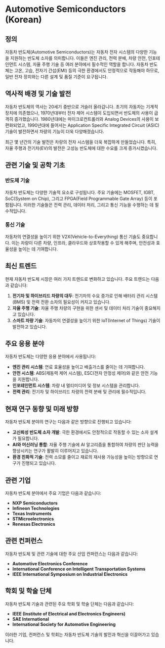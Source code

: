 # Automotive Semiconductors (Korean)

## 정의

자동차 반도체(Automotive Semiconductors)는 자동차 전자 시스템의 다양한 기능을 지원하는 반도체 소자를 의미합니다. 이들은 엔진 관리, 전력 분배, 차량 안전, 인포테인먼트 시스템, 자율 주행 기술 등 여러 분야에서 필수적인 역할을 합니다. 자동차 반도체는 고온, 고습, 전자기 간섭(EMI) 등의 극한 환경에서도 안정적으로 작동해야 하므로, 일반 전자 장치와는 다른 설계 및 품질 기준이 요구됩니다.

## 역사적 배경 및 기술 발전

자동차 반도체의 역사는 20세기 중반으로 거슬러 올라갑니다. 초기의 자동차는 기계적 장치에 의존했으나, 1970년대부터 전자 제어 시스템이 도입되면서 반도체의 사용이 급격히 증가했습니다. 1980년대에는 마이크로컨트롤러와 Analog Devices의 사용이 보편화되었고, 1990년대에 들어서는 Application Specific Integrated Circuit (ASIC) 기술이 발전하면서 차량의 기능이 더욱 다양해졌습니다.

최근 몇 년간의 기술 발전은 차량의 전자 시스템을 더욱 복잡하게 만들었습니다. 특히, 자율 주행과 전기차(EV)의 발전은 고성능 반도체에 대한 수요를 크게 증가시켰습니다.

## 관련 기술 및 공학 기초

### 반도체 기술

자동차 반도체는 다양한 기술적 요소로 구성됩니다. 주요 기술에는 MOSFET, IGBT, SoC(System on Chip), 그리고 FPGA(Field Programmable Gate Array) 등이 포함됩니다. 이러한 기술들은 전력 관리, 데이터 처리, 그리고 통신 기능을 수행하는 데 필수적입니다.

### 통신 기술

자동차의 연결성을 높이기 위한 V2X(Vehicle-to-Everything) 통신 기술도 중요합니다. 이는 차량이 다른 차량, 인프라, 클라우드와 상호작용할 수 있게 해주며, 안전성과 효율성을 높이는 데 기여합니다.

## 최신 트렌드

현재 자동차 반도체 시장은 여러 가지 트렌드로 변화하고 있습니다. 주요 트렌드는 다음과 같습니다:

1. **전기차 및 하이브리드 차량의 대두**: 전기차의 수요 증가로 인해 배터리 관리 시스템(BMS) 및 전력 전환 소자의 필요성이 커지고 있습니다.
2. **자율 주행 기술**: 자율 주행 차량의 구현을 위한 센서 및 데이터 처리 기술이 중요해지고 있습니다.
3. **스마트 차량 기술**: 자동차의 연결성을 높이기 위한 IoT(Internet of Things) 기술이 발전하고 있습니다.

## 주요 응용 분야

자동차 반도체는 다양한 응용 분야에서 사용됩니다:

- **엔진 관리 시스템**: 연료 효율성을 높이고 배출가스를 줄이는 데 기여합니다.
- **안전 시스템**: ABS(제동력 제어 시스템), ESC(전자 안정성 제어)와 같은 안전 기능을 지원합니다.
- **인포테인먼트 시스템**: 차량 내 멀티미디어 및 정보 시스템을 관리합니다.
- **전력 관리**: 전기차 및 하이브리드 차량의 전력 분배 및 관리에 필수적입니다.

## 현재 연구 동향 및 미래 방향

자동차 반도체 분야의 연구는 다음과 같은 방향으로 진행되고 있습니다:

- **고신뢰성 반도체 소자 개발**: 극한 환경에서도 안정적으로 작동할 수 있는 소자 설계가 필요합니다.
- **AI와 머신러닝 통합**: 자율 주행 기술에 AI 알고리즘을 통합하여 차량의 판단 능력을 향상시키는 연구가 활발히 이루어지고 있습니다.
- **환경 친화적 기술**: 전력 소모를 줄이고 재료의 재사용 가능성을 높이는 방향으로 연구가 진행되고 있습니다.

## 관련 기업

자동차 반도체 분야에서 주요 기업은 다음과 같습니다:

- **NXP Semiconductors**
- **Infineon Technologies**
- **Texas Instruments**
- **STMicroelectronics**
- **Renesas Electronics**

## 관련 컨퍼런스

자동차 반도체 및 관련 기술에 대한 주요 산업 컨퍼런스는 다음과 같습니다:

- **Automotive Electronics Conference**
- **International Conference on Intelligent Transportation Systems**
- **IEEE International Symposium on Industrial Electronics**

## 학회 및 학술 단체

자동차 반도체 기술과 관련된 주요 학회 및 학술 단체는 다음과 같습니다:

- **IEEE (Institute of Electrical and Electronics Engineers)**
- **SAE International**
- **International Society for Automotive Engineering**

이러한 기업, 컨퍼런스 및 학회는 자동차 반도체 기술의 발전과 혁신을 이끌어가고 있습니다.